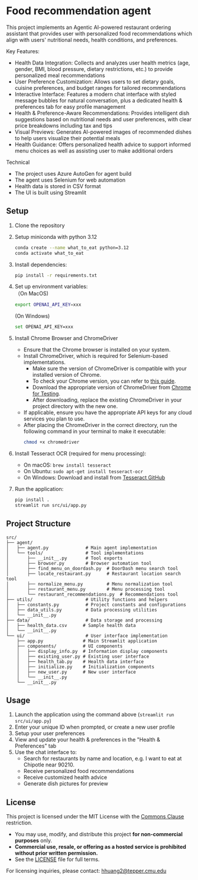 # Food recommendation agent

This project implements an Agentic AI-powered restaurant ordering assistant that provides user with personalized food recommendations which align with users' nutritional needs, health conditions, and preferences.

Key Features:
- Health Data Integration: Collects and analyzes user health metrics (age, gender, BMI, blood pressure, dietary restrictions, etc.) to provide personalized meal recommendations
- User Preference Customization: Allows users to set dietary goals, cuisine preferences, and budget ranges for tailored recommendations
- Interactive Interface: Features a modern chat interface with styled message bubbles for natural conversation, plus a dedicated health & preferences tab for easy profile management
- Health & Preference-Aware Recommendations: Provides intelligent dish suggestions based on nutritional needs and user preferences, with clear price breakdowns including tax and tips
- Visual Previews: Generates AI-powered images of recommended dishes to help users visualize their potential meals
- Health Guidance: Offers personalized health advice to support informed menu choices as well as assisting user to make additional orders


Technical 
- The project uses Azure AutoGen for agent build
- The agent uses Selenium for web automation
- Health data is stored in CSV format
- The UI is built using Streamlit

## Setup

1. Clone the repository
2. Setup miniconda with python 3.12
   ```bash
   conda create --name what_to_eat python=3.12
   conda activate what_to_eat
   ```

3. Install dependencies:
   ```bash
   pip install -r requirements.txt
   ```
4. Set up environment variables:  
   （On MacOS)
   ```bash
   export OPENAI_API_KEY=xxx
   ```
   (On Windows)
   ```bash
   set OPENAI_API_KEY=xxx
   ```
6. Install Chrome Browser and ChromeDriver
   - Ensure that the Chrome browser is installed on your system.
   - Install ChromeDriver, which is required for Selenium-based implementations. 
     - Make sure the version of ChromeDriver is compatible with your installed version of Chrome.
     - To check your Chrome version, you can refer to [this guide](https://www.google.com/search?q=how+to+find+chrome+version).
     - Download the appropriate version of ChromeDriver from [Chrome for Testing](https://googlechromelabs.github.io/chrome-for-testing/).
     - After downloading, replace the existing ChromeDriver in your project directory with the new one.
   - If applicable, ensure you have the appropriate API keys for any cloud services you plan to use.
   - After placing the ChromeDriver in the correct directory, run the following command in your terminal to make it executable:
     ```bash
     chmod +x chromedriver
     ```

7. Install Tesseract OCR (required for menu processing):
   - On macOS: `brew install tesseract`
   - On Ubuntu: `sudo apt-get install tesseract-ocr`
   - On Windows: Download and install from [Tesseract GitHub](https://github.com/UB-Mannheim/tesseract/wiki)

8. Run the application:
   ```bash
   pip install .
   streamlit run src/ui/app.py
   ```

## Project Structure
```
src/
├── agent/
│   ├── agent.py              # Main agent implementation
│   └── tools/                # Tool implementations
│       ├── __init__.py       # Tool exports
│       ├── browser.py        # Browser automation tool
│       ├── find_menu_on_doordash.py  # DoorDash menu search tool
│       ├── locate_restaurant.py      # Restaurant location search tool
│       ├── normalize_menu.py         # Menu normalization tool
│       ├── restaurant_menu.py        # Menu processing tool
│       └── restaurant_recommendations.py  # Recommendations tool
├── utils/                    # Utility functions and helpers
│   ├── constants.py          # Project constants and configurations
│   ├── data_utils.py         # Data processing utilities
│   └── __init__.py
├── data/                     # Data storage and processing
│   ├── health_data.csv      # Sample health data
│   └── __init__.py
└── ui/                       # User interface implementation
    ├── app.py               # Main Streamlit application
    ├── components/          # UI components
    │   ├── display_info.py  # Information display components
    │   ├── existing_user.py # Existing user interface
    │   ├── health_tab.py    # Health data interface
    │   ├── initialize.py    # Initialization components
    │   ├── new_user.py      # New user interface
    │   └── __init__.py
    └── __init__.py
```

## Usage

1. Launch the application using the command above (`streamlit run src/ui/app.py`)
2. Enter your unique ID when prompted, or create a new user profile
3. Setup your user preferences
4. View and update your health & preferences in the "Health & Preferences" tab
5. Use the chat interface to:
   - Search for restaurants by name and location, e.g. I want to eat at Chipotle near 90210.
   - Receive personalized food recommendations
   - Receive customized health advice 
   - Generate dish pictures for preview

## License

This project is licensed under the MIT License with the [Commons Clause](https://commonsclause.com/) restriction.

- You may use, modify, and distribute this project **for non-commercial purposes** only.
- **Commercial use, resale, or offering as a hosted service is prohibited without prior written permission.**
- See the [LICENSE](./LICENSE) file for full terms.

For licensing inquiries, please contact: hhuang2@tepper.cmu.edu






